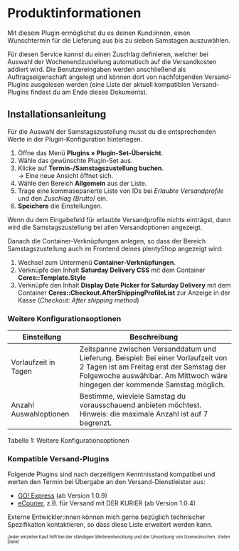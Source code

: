 # Produktinformationen

Mit diesem Plugin ermöglichst du es deinen Kund:innen, einen Wunschtermin für die Lieferung aus bis zu sieben Samstagen auszuwählen.

Für diesen Service kannst du einen Zuschlag definieren, welcher bei Auswahl der Wochenendzustellung automatisch auf die Versandkosten addiert wird. Die Benutzereingaben werden anschließend als Auftragseigenschaft angelegt und können dort von nachfolgenden Versand-Plugins ausgelesen werden (eine Liste der aktuell kompatiblen Versand-Plugins findest du am Ende dieses Dokuments).

## Installationsanleitung

Für die Auswahl der Samstagszustellung musst du die entsprechenden Werte in der Plugin-Konfiguration hinterlegen.

1. Öffne das Menü **Plugins » Plugin-Set-Übersicht**.
2. Wähle das gewünschte Plugin-Set aus.
3. Klicke auf **Termin-/Samstagszustellung buchen**.<br>→ Eine neue Ansicht öffnet sich.
4. Wähle den Bereich **Allgemein** aus der Liste.
5. Trage eine kommaseparierte Liste von IDs bei _Erlaubte Versandprofile_ und den _Zuschlag (Brutto)_ ein.
7. **Speichere** die Einstellungen.

<div class="alert alert-info" role="alert">
    Wenn du dem Eingabefeld für erlaubte Versandprofile nichts einträgst, dann wird die Samstagszustellung bei allen Versandoptionen angezeigt.
</div>

Danach die Container-Verknüpfungen anlegen, so dass der Bereich Samstagszustellung auch im Frontend deines plentyShop angezeigt wird:

1. Wechsel zum Untermenü **Container-Verknüpfungen**.
2. Verknüpfe den Inhalt **Saturday Delivery CSS** mit dem Container **Ceres::Template.Style**
3. Verknüpfe den Inhalt **Display Date Picker for Saturday Delivery** mit dem Container **Ceres::Checkout.AfterShippingProfileList** zur Anzeige in der Kasse (_Checkout: After shipping method_)

### Weitere Konfigurationsoptionen

| Einstellung                        | Beschreibung |
|------------------------------------|---------------|
| Vorlaufzeit in Tagen | Zeitspanne zwischen Versanddatum und Lieferung. Beispiel: Bei einer Vorlaufzeit von 2 Tagen ist am Freitag erst der Samstag der Folgewoche auswählbar. Am Mittwoch wäre hingegen der kommende Samstag möglich. |
| Anzahl Auswahloptionen | Bestimme, wieviele Samstag du vorausschauend anbieten möchtest. Hinweis: die maximale Anzahl ist auf 7 begrenzt. |

Tabelle 1: Weitere Konfigurationsoptionen

### Kompatible Versand-Plugins

Folgende Plugins sind nach derzeitigem Kenntnisstand kompatibel und werten den Termin bei Übergabe an den Versand-Dienstleister aus:

* [GO! Express](https://marketplace.plentymarkets.com/goexpress_55126) (ab Version 1.0.9)
* [eCourier](https://marketplace.plentymarkets.com/bambooecourier_55144), z.B. für Versand mit DER KURIER (ab Version 1.0.4)

Externe Entwickler:innen können mich gerne bezüglich technischer Spezifikation kontaktieren, so dass diese Liste erweitert werden kann.


<sub><sup>Jeder einzelne Kauf hilft bei der ständigen Weiterentwicklung und der Umsetzung von Userwünschen. Vielen Dank!</sup></sub>
